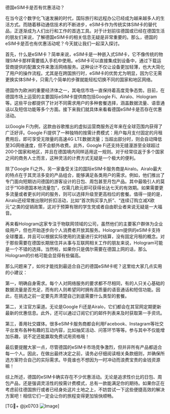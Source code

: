 德国eSIM卡是否有优惠活动？

在当今这个数字化飞速发展的时代，国际旅行和远程办公已经成为越来越多人的生活方式。而随着移动通信技术的不断进步，eSIM卡作为传统实体SIM卡的替代品，正逐渐成为人们出行和工作的首选工具。对于计划前往德国或已经在德国生活的朋友们来说，了解德国eSIM卡的相关信息无疑是非常重要的。那么，德国的eSIM卡是否也有优惠活动呢？今天就让我们一起深入探讨。

首先，什么是eSIM卡？简单来说，eSIM卡是一种嵌入式SIM卡，它不像传统的物理SIM卡那样需要插入手机中使用。eSIM卡可以直接集成到设备中，通过下载运营商提供的配置文件来激活网络服务。这种设计不仅让设备更加轻薄，也大大简化了用户的操作流程。尤其是在跨国旅行时，eSIM卡的优势尤为明显，因为它无需更换实体SIM卡，只需几个简单的步骤就能轻松切换不同的国家和地区网络。

德国作为欧洲的重要经济体之一，其电信市场一直保持着高度竞争态势。目前，在德国市场上运营的主要国际eSIM卡提供商包括Google Fi、Airalo、Hologram等。这些平台都提供了针对不同需求用户的多种套餐选择，涵盖数据流量、语音通话以及短信功能等多个方面。接下来我们就具体来看看德国eSIM卡是否存在优惠活动。

以Google Fi为例，这款由谷歌推出的虚拟运营商服务近年来在全球范围内获得了广泛好评。Google Fi提供了一种独特的按需计费模式：用户每月支付固定的月租费用后，即可享受无限量的高速4G LTE数据流量；当超出部分时，则会自动降低至3G网络速度，但不会额外收费。此外，Google Fi还支持无缝漫游至全球超过200个国家和地区，并且在德国境内同样适用这一规则。对于经常往返于多个国家之间的商务人士而言，这种灵活的计费方式无疑是一个极大的便利。

除了Google Fi之外，另一家备受关注的国际eSIM卡服务商是Airalo。Airalo最大的特点在于其灵活多变的产品组合，能够满足各类用户的需求。例如，他们推出了专门面向短期访问德国的游客设计的日包、周包甚至月包产品。其中最吸引人的莫过于“1GB德国本地流量包”，仅需几欧元即可获得长达七天的有效期。如果需要更多流量或者更长时间的服务，则可以选择升级至更高档位的套餐。值得一提的是，Airalo还经常推出限时折扣活动，比如“首次购买享九折”、“连续订购立减X欧元”之类的促销政策，这对于预算有限的学生党或者自由职业者来说无疑是一大福音。

再来看Hologram这家专注于物联网领域的公司，虽然他们的主要客户群体为企业级用户，但也开始逐步向个人消费者开放其服务。Hologram提供的eSIM卡支持全球覆盖，并且可以根据实际使用的流量进行实时结算，没有固定月租的概念。对于那些需要在德国长期居住并从事与互联网相关工作的朋友来说，Hologram可能是一个不错的选择。当然啦，如果你只是偶尔需要在德国上网的话，那么Hologram的价格可能会显得有些偏高。

那么问题来了，如何才能找到最适合自己的德国eSIM卡呢？这里给大家几点实用的小建议：

第一，明确自身需求。每个人对网络服务的要求都不尽相同，有的人只关心基础的数据流量是否充足，而有的人则希望同时拥有高质量的语音通话和短信功能。因此，在挑选之前一定要先弄清楚自己到底需要什么类型的套餐。

第二，关注官方渠道。无论是Google Fi还是Airalo，它们都会在其官网定期更新最新的优惠信息。此外，还可以通过订阅它们的邮件列表来及时获取第一手资讯。

第三，善用社交媒体。很多eSIM卡服务商都会利用Facebook、Instagram等社交平台发布各种有趣的互动内容，比如抽奖活动、问答环节等等。参与其中不仅能增加乐趣，说不定还能赢取免费试用资格哦！

最后要提醒大家一点，尽管德国的eSIM卡市场竞争激烈，但并非所有产品都适合每一个人。因此，在做出最终决定之前，请务必仔细阅读相关条款细则，并确保所选方案符合自己的实际需求。毕竟谁也不想因为一时冲动而浪费宝贵的金钱资源嘛！

综上所述，德国的eSIM卡确实存在不少优惠活动。无论是追求性价比的日包、周包产品，还是强调灵活性的按需计费模式，总有一款能满足你的期待。如果你正在考虑前往德国旅行或者已经身处这片土地之上，不妨尝试一下这些便捷高效的解决方案吧！相信它们一定会让你的旅程变得更加愉快顺畅。

[TG💪+ @jx0703 ![Image](https://github.com/user-attachments/assets/dbca1d08-cadb-493c-b0ec-ad6f7a83f270)]